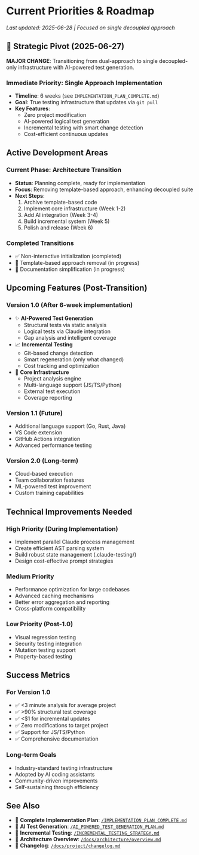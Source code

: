 # Current Priorities & Roadmap

*Last updated: 2025-06-28 | Focused on single decoupled approach*

## 🚨 Strategic Pivot (2025-06-27)

**MAJOR CHANGE**: Transitioning from dual-approach to single decoupled-only infrastructure with AI-powered test generation.

### Immediate Priority: Single Approach Implementation
- **Timeline**: 6 weeks (see `IMPLEMENTATION_PLAN_COMPLETE.md`)
- **Goal**: True testing infrastructure that updates via `git pull`
- **Key Features**: 
  - Zero project modification
  - AI-powered logical test generation
  - Incremental testing with smart change detection
  - Cost-efficient continuous updates

## Active Development Areas

### Current Phase: Architecture Transition
- **Status**: Planning complete, ready for implementation
- **Focus**: Removing template-based approach, enhancing decoupled suite
- **Next Steps**: 
  1. Archive template-based code
  2. Implement core infrastructure (Week 1-2)
  3. Add AI integration (Week 3-4)
  4. Build incremental system (Week 5)
  5. Polish and release (Week 6)

### Completed Transitions
- ✅ Non-interactive initialization (completed)
- 🔄 Template-based approach removal (in progress)
- 🔄 Documentation simplification (in progress)

## Upcoming Features (Post-Transition)

### Version 1.0 (After 6-week implementation)
- ✨ **AI-Powered Test Generation**
  - Structural tests via static analysis
  - Logical tests via Claude integration
  - Gap analysis and intelligent coverage
- 📈 **Incremental Testing**
  - Git-based change detection
  - Smart regeneration (only what changed)
  - Cost tracking and optimization
- 🔧 **Core Infrastructure**
  - Project analysis engine
  - Multi-language support (JS/TS/Python)
  - External test execution
  - Coverage reporting

### Version 1.1 (Future)
- Additional language support (Go, Rust, Java)
- VS Code extension
- GitHub Actions integration
- Advanced performance testing

### Version 2.0 (Long-term)
- Cloud-based execution
- Team collaboration features
- ML-powered test improvement
- Custom training capabilities

## Technical Improvements Needed

### High Priority (During Implementation)
- Implement parallel Claude process management
- Create efficient AST parsing system
- Build robust state management (.claude-testing/)
- Design cost-effective prompt strategies

### Medium Priority
- Performance optimization for large codebases
- Advanced caching mechanisms
- Better error aggregation and reporting
- Cross-platform compatibility

### Low Priority (Post-1.0)
- Visual regression testing
- Security testing integration
- Mutation testing support
- Property-based testing

## Success Metrics

### For Version 1.0
- ✅ <3 minute analysis for average project
- ✅ >90% structural test coverage
- ✅ <$1 for incremental updates
- ✅ Zero modifications to target project
- ✅ Support for JS/TS/Python
- ✅ Comprehensive documentation

### Long-term Goals
- Industry-standard testing infrastructure
- Adopted by AI coding assistants
- Community-driven improvements
- Self-sustaining through efficiency

## See Also
- 📖 **Complete Implementation Plan**: [`/IMPLEMENTATION_PLAN_COMPLETE.md`](../../IMPLEMENTATION_PLAN_COMPLETE.md)
- 📖 **AI Test Generation**: [`/AI_POWERED_TEST_GENERATION_PLAN.md`](../../AI_POWERED_TEST_GENERATION_PLAN.md)
- 📖 **Incremental Testing**: [`/INCREMENTAL_TESTING_STRATEGY.md`](../../INCREMENTAL_TESTING_STRATEGY.md)
- 📖 **Architecture Overview**: [`/docs/architecture/overview.md`](../architecture/overview.md)
- 📖 **Changelog**: [`/docs/project/changelog.md`](../project/changelog.md)
